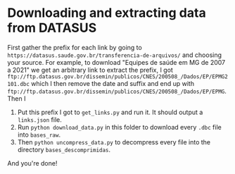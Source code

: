 # Downloading and extracting data from DATASUS

First gather the prefix for each link by going to `https://datasus.saude.gov.br/transferencia-de-arquivos/` and choosing your source. For example, to download "Equipes de saúde em MG de 2007 a 2021" we get an arbitrary link to extract the prefix, I got `ftp://ftp.datasus.gov.br/dissemin/publicos/CNES/200508_/Dados/EP/EPMG2101.dbc` which I then remove the date and suffix and end up with `ftp://ftp.datasus.gov.br/dissemin/publicos/CNES/200508_/Dados/EP/EPMG`. Then I

1) Put this prefix I got to `get_links.py` and run it. It should output a `links.json` file.
2) Run `python download_data.py` in this folder to download every `.dbc` file into `bases_raw`.
3) Then `python uncompress_data.py` to decompress every file into the directory `bases_descomprimidas`.

And you're done!